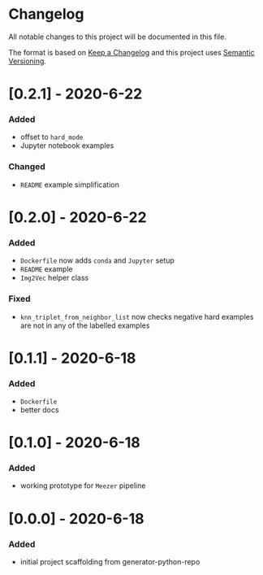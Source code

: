 # Changelog
All notable changes to this project will be documented in this file.

The format is based on [Keep a Changelog](http://keepachangelog.com/en/1.0.0/) and this project uses [Semantic Versioning](http://semver.org/).


# [0.2.1] - 2020-6-22
### Added
 - offset to `hard_mode`
 - Jupyter notebook examples
### Changed
 - `README` example simplification

# [0.2.0] - 2020-6-22
### Added
 - `Dockerfile` now adds `conda` and `Jupyter` setup
 - `README` example
 - `Img2Vec` helper class
### Fixed
 - `knn_triplet_from_neighbor_list` now checks negative hard examples are not in any of the labelled examples

# [0.1.1] - 2020-6-18
### Added
 - `Dockerfile`
 - better docs

# [0.1.0] - 2020-6-18
### Added
 - working prototype for `Meezer` pipeline

# [0.0.0] - 2020-6-18
### Added
 - initial project scaffolding from generator-python-repo
